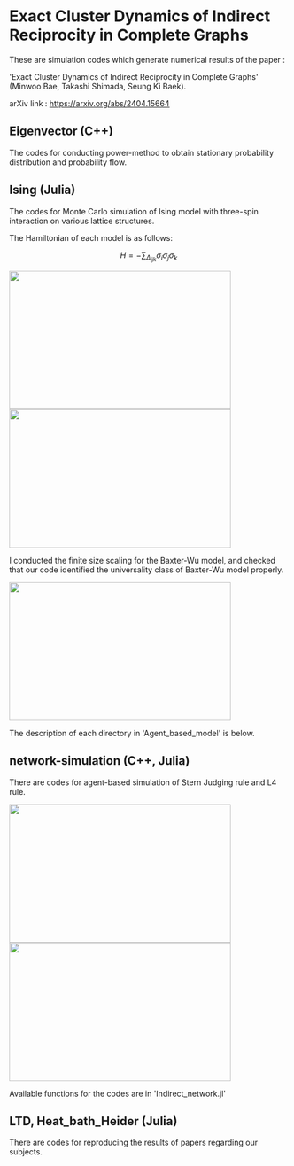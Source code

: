 # Exact Cluster Dynamics of Indirect Reciprocity in Complete Graphs

These are simulation codes which generate numerical results of the paper :

'Exact Cluster Dynamics of Indirect Reciprocity in Complete Graphs' (Minwoo Bae, Takashi Shimada, Seung Ki Baek).


arXiv link : https://arxiv.org/abs/2404.15664

## Eigenvector (C++)

The codes for conducting power-method to obtain stationary probability distribution and probability flow.

## Ising (Julia)

The codes for Monte Carlo simulation of Ising model with three-spin interaction on various lattice structures.

The Hamiltonian of each model is as follows:

$$
H=-\sum_{\Delta_{ijk}} \sigma_i \sigma_j \sigma_k
$$

<img src="https://github.com/BOS-Bae/Balance-indirect-reciprocity/blob/main/fig/kagome_m.png" width="400" height="250"/>

<img src="https://github.com/BOS-Bae/Balance-indirect-reciprocity/blob/main/fig/kagome_E.png" width="400" height="250"/>

I conducted the finite size scaling for the Baxter-Wu model, and checked that our code identified the universality class of Baxter-Wu model properly.

<img src="https://github.com/BOS-Bae/Balance-indirect-reciprocity/blob/main/fig/Baxter_Wu.png" width="400" height="250"/>
  

The description of each directory in 'Agent_based_model' is below.

## network-simulation (C++, Julia)

There are codes for agent-based simulation of Stern Judging rule and L4 rule.

<img src="https://github.com/BOS-Bae/Balance-indirect-reciprocity/blob/main/fig/L6_fixation.png" width="400" height="250"/>

<img src="https://github.com/BOS-Bae/Balance-indirect-reciprocity/blob/main/fig/L4_fixation.png" width="400" height="250"/>

Available functions for the codes are in 'Indirect_network.jl'

## LTD, Heat_bath_Heider (Julia)

There are codes for reproducing the results of papers regarding our subjects.

